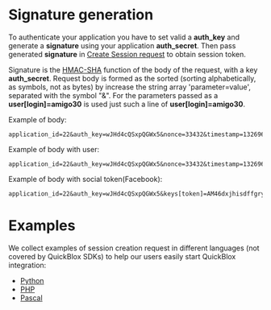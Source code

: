 <span id="Signature_generation" class="on_page_navigation"></span>
# Signature generation
To authenticate your application you have to set valid a **auth_key** and generate a **signature** using your application **auth_secret**. Then pass generated **signature** in [Create Session request](3_Session_API.md) to obtain session token.

Signature is the [HMAC-SHA](http://en.wikipedia.org/wiki/HMAC) function of the body of the request, with a key **auth_secret**. Request body is formed as the sorted (sorting alphabetically, as symbols, not as bytes) by increase the string array 'parameter=value', separated with the symbol "&". For the parameters passed as a **user[login]=amigo30** is used just such a line of **user[login]=amigo30**.

Example of body: 
```
application_id=22&auth_key=wJHd4cQSxpQGWx5&nonce=33432&timestamp=1326966962
```

Example of body with user: 
```
application_id=22&auth_key=wJHd4cQSxpQGWx5&nonce=33432&timestamp=1326966962&user[login]=amigo30&user[password]=amigo30pass
```

Example of body with social token(Facebook): 
```
application_id=22&auth_key=wJHd4cQSxpQGWx5&keys[token]=AM46dxjhisdffgry26282352fdusdfusdfgsdf&nonce=33432&provider=facebook&timestamp=1326966962
```

<span id="Examples" class="on_page_navigation"></span>
# Examples
We collect examples of session creation request in different languages (not covered by QuickBlox SDKs) to help our users easily start QuickBlox integration:

* [Python](http://stackoverflow.com/questions/17962051/authentication-and-getting-a-session-token-from-quickblox-in-python)
* [PHP](http://stackoverflow.com/questions/14108986/how-to-generate-quickblox-authentication-signature-in-php)
* [Pascal](http://stackoverflow.com/questions/30477351/how-to-create-a-quickblox-session-in-pascal/30477396)